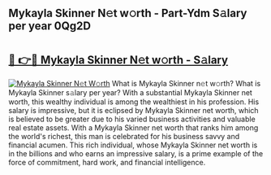 ## Mykayla Skinner N𝚎t w𝚘rth - Part-Ydm S𝚊lary per year 0Qg2D

# <h2><a href="http://gc1fc5z.nevu.top/?p=Mykayla+Skinner">🔗 👉🔴 Mykayla Skinner N𝚎t w𝚘rth - S𝚊lary</a></h2>

[![Mykayla Skinner N𝚎t W𝚘rth](https://i.imgur.com/Oavwk0R.jpeg)](http://gc1fc5z.nevu.top/?p=Mykayla+Skinner)
What is Mykayla Skinner n𝚎t w𝚘rth? What is Mykayla Skinner s𝚊lary per year?
With a substantial Mykayla Skinner net worth, this wealthy individual is among the wealthiest in his profession. His salary is impressive, but it is eclipsed by Mykayla Skinner net worth, which is believed to be greater due to his varied business activities and valuable real estate assets. With a Mykayla Skinner net worth that ranks him among the world's richest, this man is celebrated for his business savvy and financial acumen. This rich individual, whose Mykayla Skinner net worth is in the billions and who earns an impressive salary, is a prime example of the force of commitment, hard work, and financial intelligence.
